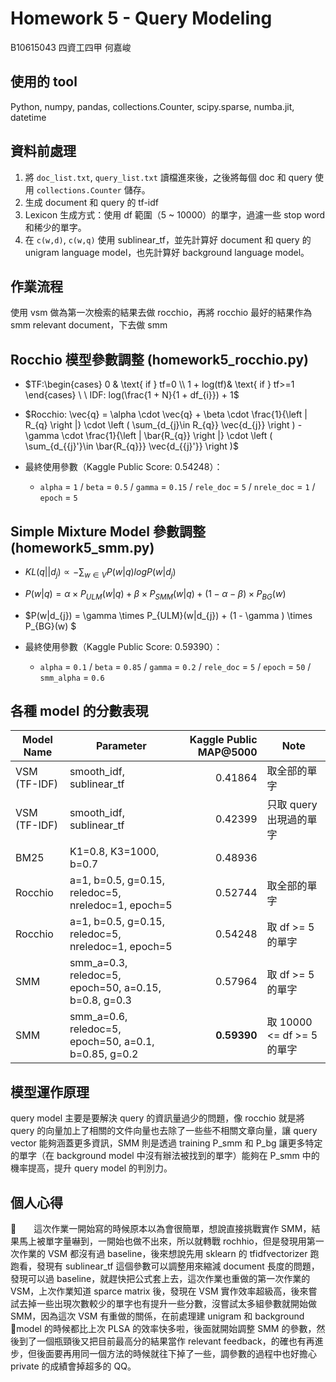 # Homework 5 - Query Modeling
B10615043 四資工四甲 何嘉峻

## 使用的 tool
Python, numpy, pandas, collections.Counter, scipy.sparse, numba.jit, datetime

## 資料前處理

1. 將 `doc_list.txt`, `query_list.txt` 讀檔進來後，之後將每個 doc 和 query 使用 `collections.Counter` 儲存。
2. 生成 document 和 query 的 tf-idf
3. Lexicon 生成方式：使用 df 範圍（5 ~ 10000）的單字，過濾一些 stop word 和稀少的單字。
4. 在 `c(w,d)`, `c(w,q)` 使用 sublinear_tf，並先計算好 document 和 query 的 unigram language model，也先計算好 background language model。

## 作業流程

使用 vsm 做為第一次檢索的結果去做 rocchio，再將 rocchio 最好的結果作為 smm relevant document，下去做 smm


## Rocchio 模型參數調整 (homework5_rocchio.py)

* $TF:\begin{cases}
 0 & \text{ if } tf=0 \\ 
 1 + log(tf)& \text{ if } tf>=1 
\end{cases} \ \ IDF: log(\frac{1 + N}{1 + df_{i}}) + 1$
* $Rocchio: \vec{q} = \alpha \cdot \vec{q} + \beta \cdot \frac{1}{\left | R_{q} \right |} \cdot \left ( \sum_{d_{j}\in R_{q}} \vec{d_{j}} \right ) - \gamma \cdot \frac{1}{\left | \bar{R_{q}} \right |} \cdot \left ( \sum_{d_{{j}'}\in \bar{R_{q}}} \vec{d_{{j}'}} \right )$

* 最終使用參數（Kaggle Public Score: 0.54248）：
    * `alpha` = `1` / `beta` = `0.5` / `gamma` = `0.15` / `rele_doc` = `5` / `nrele_doc` = `1` / `epoch` = `5`  

## Simple Mixture Model 參數調整 (homework5_smm.py)

* $KL(q||d_{j}) \propto - \sum_{w\in V} P(w|q)logP(w|d_{j})$
* $P(w|q) = \alpha \times P_{ULM}(w|q) + \beta \times P_{SMM}(w|q) + (1 - \alpha -\beta ) \times P_{BG}(w)$
* $P(w|d_{j}) = \gamma \times P_{ULM}(w|d_{j}) + (1 - \gamma ) \times P_{BG}(w)
$

* 最終使用參數（Kaggle Public Score: 0.59390）：
    * `alpha` = `0.1` / `beta` = `0.85` / `gamma` = `0.2` / `rele_doc` = `5` / `epoch` = `50` / `smm_alpha` = `0.6`  

## 各種 model 的分數表現 
| Model Name   | Parameter                                 | Kaggle Public MAP@5000 | Note                      |
| ------------ | ---------------------------------------------------- | ----------: | ------------------------- |
| VSM (TF-IDF) | smooth_idf, sublinear_tf                             | 0.41864     | 取全部的單字                |
| VSM (TF-IDF) | smooth_idf, sublinear_tf                             | 0.42399     | 只取 query 出現過的單字     |
| BM25         | K1=0.8, K3=1000, b=0.7                               | 0.48936     |                           |
| Rocchio      | a=1, b=0.5, g=0.15, reledoc=5, nreledoc=1, epoch=5   | 0.52744     | 取全部的單字                |
| Rocchio      | a=1, b=0.5, g=0.15, reledoc=5, nreledoc=1, epoch=5   | 0.54248     | 取 df >= 5 的單字          |
| SMM          | smm_a=0.3, reledoc=5, epoch=50, a=0.15, b=0.8, g=0.3 | 0.57964     | 取 df >= 5 的單字          |
| SMM          | smm_a=0.6, reledoc=5, epoch=50, a=0.1, b=0.85, g=0.2 | **0.59390** | 取 10000 <= df >= 5 的單字 |

## 模型運作原理

query model 主要是要解決 query 的資訊量過少的問題，像 rocchio 就是將 query 的向量加上了相關的文件向量也去除了一些些不相關文章向量，讓 query vector 能夠涵蓋更多資訊，SMM 則是透過 training P_smm 和 P_bg 讓更多特定的單字（在 background model 中沒有辦法被找到的單字）能夠在 P_smm 中的機率提高，提升 query model 的判別力。


## 個人心得

　　這次作業一開始寫的時候原本以為會很簡單，想說直接挑戰實作 SMM，結果馬上被單字量嚇到，一開始也做不出來，所以就轉戰 rochhio，但是發現用第一次作業的 VSM 都沒有過 baseline，後來想說先用 sklearn 的 tfidfvectorizer 跑跑看，發現有 sublinear_tf 這個參數可以調整用來縮減 document 長度的問題，發現可以過 baseline，就趕快把公式套上去，這次作業也重做的第一次作業的 VSM，上次作業知道 sparce matrix 後，發現在 VSM 實作效率超級高，後來嘗試去掉一些出現次數較少的單字也有提升一些分數，沒嘗試太多組參數就開始做 SMM，因為這次 VSM 有重做的關係，在前處理建 unigram 和 background model 的時候都比上次 PLSA 的效率快多啦，後面就開始調整 SMM 的參數，然後到了一個瓶頸後又把目前最高分的結果當作 relevant feedback，的確也有再進步，但後面要再用同一個方法的時候就往下掉了一些，調參數的過程中也好擔心 private 的成績會掉超多的 QQ。


<script type="text/javascript" src="http://cdn.mathjax.org/mathjax/latest/MathJax.js?config=TeX-AMS-MML_HTMLorMML"></script>
<script type="text/x-mathjax-config"> MathJax.Hub.Config({ tex2jax: {inlineMath: [['$', '$']]}, messageStyle: "none" }); </script>